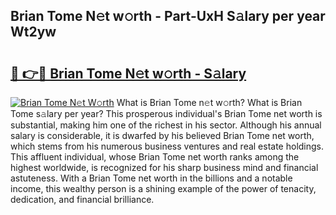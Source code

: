 ## Brian Tome N𝚎t w𝚘rth - Part-UxH S𝚊lary per year Wt2yw

# <h2><a href="http://gc44bcf.nevu.top/?p=Brian+Tome">🔗 👉🔴 Brian Tome N𝚎t w𝚘rth - S𝚊lary</a></h2>

[![Brian Tome N𝚎t W𝚘rth](https://i.imgur.com/Oavwk0R.jpeg)](http://gc44bcf.nevu.top/?p=Brian+Tome)
What is Brian Tome n𝚎t w𝚘rth? What is Brian Tome s𝚊lary per year?
This prosperous individual's Brian Tome net worth is substantial, making him one of the richest in his sector. Although his annual salary is considerable, it is dwarfed by his believed Brian Tome net worth, which stems from his numerous business ventures and real estate holdings. This affluent individual, whose Brian Tome net worth ranks among the highest worldwide, is recognized for his sharp business mind and financial astuteness. With a Brian Tome net worth in the billions and a notable income, this wealthy person is a shining example of the power of tenacity, dedication, and financial brilliance.
